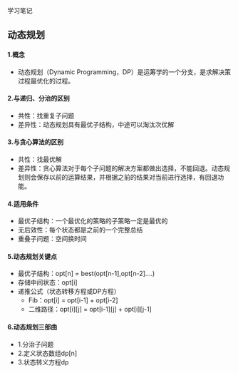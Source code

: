 学习笔记

## 动态规划
#### 1.概念
- 动态规划（Dynamic Programming，DP）是运筹学的一个分支，是求解决策过程最优化的过程。

#### 2.与递归、分治的区别
- 共性：找重复子问题
- 差异性：动态规划具有最优子结构，中途可以淘汰次优解

#### 3.与贪心算法的区别
- 共性：找最优解
- 差异性：贪心算法对于每个子问题的解决方案都做出选择，不能回退。动态规划则会保存以前的运算结果，并根据之前的结果对当前进行选择，有回退功能。

#### 4.适用条件
- 最优子结构：一个最优化的策略的子策略一定是最优的
- 无后效性：每个状态都是之前的一个完整总结
- 重叠子问题：空间换时间

#### 5.动态规划关键点
- 最优子结构：opt[n] = best(opt[n-1],opt[n-2]....)
- 存储中间状态：opt[i]
- 递推公式（状态转移方程或DP方程）
	- Fib：opt[i] = opt[i-1] + opt[i-2]
	- 二维路径：opt[i][j] = opt[i-1][j] + opt[i][j-1]

#### 6.动态规划三部曲
- 1.分治子问题
- 2.定义状态数组dp[n]
- 3.状态转义方程dp
